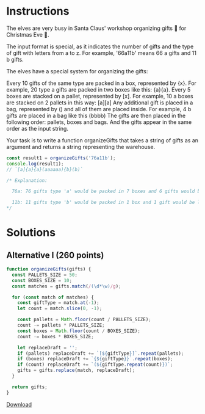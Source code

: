 # Instructions

The elves are very busy in Santa Claus' workshop organizing gifts 🎁 for Christmas Eve 🎄.

The input format is special, as it indicates the number of gifts and the type of gift with letters from a to z. For example, '66a11b' means 66 a gifts and 11 b gifts.

The elves have a special system for organizing the gifts:

Every 10 gifts of the same type are packed in a box, represented by {x}. For example, 20 type a gifts are packed in two boxes like this: {a}{a}.
Every 5 boxes are stacked on a pallet, represented by [x]. For example, 10 a boxes are stacked on 2 pallets in this way: [a][a]
Any additional gift is placed in a bag, represented by () and all of them are placed inside. For example, 4 b gifts are placed in a bag like this (bbbb)
The gifts are then placed in the following order: pallets, boxes and bags. And the gifts appear in the same order as the input string.

Your task is to write a function organizeGifts that takes a string of gifts as an argument and returns a string representing the warehouse.

```js
const result1 = organizeGifts('76a11b');
console.log(result1);
// `[a]{a}{a}(aaaaaa){b}(b)`

/* Explanation:

  76a: 76 gifts type 'a' would be packed in 7 boxes and 6 gifts would be left, resulting in 1 pallet [a] (for the first 5 boxes), 2 loose boxes {a}{a} and a bag with 6 gifts (aaaaaa)

  11b: 11 gifts type 'b' would be packed in 1 box and 1 gift would be left, resulting in 1 loose box {b} and a bag with 1 gift (b)
*/
```

# Solutions

## Alternative I (260 points)

```js
function organizeGifts(gifts) {
  const PALLETS_SIZE = 50;
  const BOXES_SIZE = 10;
  const matches = gifts.match(/(\d*\w)/g);

  for (const match of matches) {
    const giftType = match.at(-1);
    let count = match.slice(0, -1);

    const pallets = Math.floor(count / PALLETS_SIZE);
    count -= pallets * PALLETS_SIZE;
    const boxes = Math.floor(count / BOXES_SIZE);
    count -= boxes * BOXES_SIZE;

    let replaceDraft = '';
    if (pallets) replaceDraft += `[${giftType}]`.repeat(pallets);
    if (boxes) replaceDraft += `{${giftType}}`.repeat(boxes);
    if (count) replaceDraft += `(${giftType.repeat(count)})`;
    gifts = gifts.replace(match, replaceDraft);
  }

  return gifts;
}
```

[Download](https://github.com/jpaddeo/tdd-adventjs/2023/challenge08/solution1.js)
